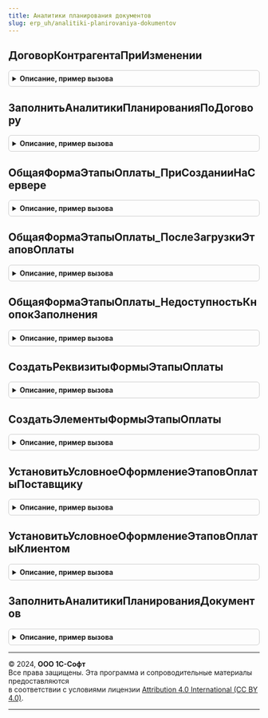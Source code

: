```yaml
---
title: Аналитики планирования документов
slug: erp_uh/analitiki-planirovaniya-dokumentov
---
```



## ДоговорКонтрагентаПриИзменении
<details style="margin: 1em 0; padding: 0.5em; border: 1px solid #ccc; border-radius: 6px;">

<summary style="font-weight: bold; cursor: pointer;">Описание, пример вызова</summary>

```bsl

Процедура ДоговорКонтрагентаПриИзменении(Форма) Экспорт
```

Пример вызова
```bsl
АналитикиПланированияДокументов.ДоговорКонтрагентаПриИзменении(Форма) 
```
</details>

## ЗаполнитьАналитикиПланированияПоДоговору
<details style="margin: 1em 0; padding: 0.5em; border: 1px solid #ccc; border-radius: 6px;">

<summary style="font-weight: bold; cursor: pointer;">Описание, пример вызова</summary>

```bsl

Процедура ЗаполнитьАналитикиПланированияПоДоговору(Договор, Объект) Экспорт
```

Пример вызова
```bsl
АналитикиПланированияДокументов.ЗаполнитьАналитикиПланированияПоДоговору(Договор, Объект) 
```
</details>

## ОбщаяФормаЭтапыОплаты_ПриСозданииНаСервере
<details style="margin: 1em 0; padding: 0.5em; border: 1px solid #ccc; border-radius: 6px;">

<summary style="font-weight: bold; cursor: pointer;">Описание, пример вызова</summary>

```bsl

Процедура ОбщаяФормаЭтапыОплаты_ПриСозданииНаСервере(Форма) Экспорт
```

Пример вызова
```bsl
АналитикиПланированияДокументов.ОбщаяФормаЭтапыОплаты_ПриСозданииНаСервере(Форма) 
```
</details>

## ОбщаяФормаЭтапыОплаты_ПослеЗагрузкиЭтаповОплаты
<details style="margin: 1em 0; padding: 0.5em; border: 1px solid #ccc; border-radius: 6px;">

<summary style="font-weight: bold; cursor: pointer;">Описание, пример вызова</summary>

```bsl

Процедура ОбщаяФормаЭтапыОплаты_ПослеЗагрузкиЭтаповОплаты(Форма) Экспорт
```

Пример вызова
```bsl
АналитикиПланированияДокументов.ОбщаяФормаЭтапыОплаты_ПослеЗагрузкиЭтаповОплаты(Форма) 
```
</details>

## ОбщаяФормаЭтапыОплаты_НедоступностьКнопокЗаполнения
<details style="margin: 1em 0; padding: 0.5em; border: 1px solid #ccc; border-radius: 6px;">

<summary style="font-weight: bold; cursor: pointer;">Описание, пример вызова</summary>

```bsl

Процедура ОбщаяФормаЭтапыОплаты_НедоступностьКнопокЗаполнения(Форма) Экспорт
```

Пример вызова
```bsl
АналитикиПланированияДокументов.ОбщаяФормаЭтапыОплаты_НедоступностьКнопокЗаполнения(Форма) 
```
</details>

## СоздатьРеквизитыФормыЭтапыОплаты
<details style="margin: 1em 0; padding: 0.5em; border: 1px solid #ccc; border-radius: 6px;">

<summary style="font-weight: bold; cursor: pointer;">Описание, пример вызова</summary>

```bsl

Процедура СоздатьРеквизитыФормыЭтапыОплаты(Форма) Экспорт
```

Пример вызова
```bsl
АналитикиПланированияДокументов.СоздатьРеквизитыФормыЭтапыОплаты(Форма));
```
</details>

## СоздатьЭлементыФормыЭтапыОплаты
<details style="margin: 1em 0; padding: 0.5em; border: 1px solid #ccc; border-radius: 6px;">

<summary style="font-weight: bold; cursor: pointer;">Описание, пример вызова</summary>

```bsl

Процедура СоздатьЭлементыФормыЭтапыОплаты(Форма) Экспорт
```

Пример вызова
```bsl
АналитикиПланированияДокументов.СоздатьЭлементыФормыЭтапыОплаты(Форма));
```
</details>

## УстановитьУсловноеОформлениеЭтаповОплатыПоставщику
<details style="margin: 1em 0; padding: 0.5em; border: 1px solid #ccc; border-radius: 6px;">

<summary style="font-weight: bold; cursor: pointer;">Описание, пример вызова</summary>

```bsl

Процедура УстановитьУсловноеОформлениеЭтаповОплатыПоставщику(Форма) Экспорт
```

Пример вызова
```bsl
АналитикиПланированияДокументов.УстановитьУсловноеОформлениеЭтаповОплатыПоставщику(Форма));
```
</details>

## УстановитьУсловноеОформлениеЭтаповОплатыКлиентом
<details style="margin: 1em 0; padding: 0.5em; border: 1px solid #ccc; border-radius: 6px;">

<summary style="font-weight: bold; cursor: pointer;">Описание, пример вызова</summary>

```bsl

Процедура УстановитьУсловноеОформлениеЭтаповОплатыКлиентом(Форма) Экспорт
```

Пример вызова
```bsl
АналитикиПланированияДокументов.УстановитьУсловноеОформлениеЭтаповОплатыКлиентом(Форма));
```
</details>

## ЗаполнитьАналитикиПланированияДокументов
<details style="margin: 1em 0; padding: 0.5em; border: 1px solid #ccc; border-radius: 6px;">

<summary style="font-weight: bold; cursor: pointer;">Описание, пример вызова</summary>

```bsl

// Процедура заполняет табличную часть АналитикиПланирования у документов
Процедура ЗаполнитьАналитикиПланированияДокументов() Экспорт
```

Пример вызова
```bsl
АналитикиПланированияДокументов.ЗаполнитьАналитикиПланированияДокументов() 
```
</details>

---

© 2024, **ООО 1С-Софт**  
Все права защищены. Эта программа и сопроводительные материалы предоставляются  
в соответствии с условиями лицензии [Attribution 4.0 International (CC BY 4.0)](https://creativecommons.org/licenses/by/4.0/legalcode).

---
